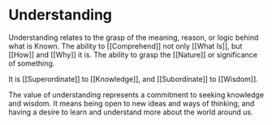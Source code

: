 # Understanding
Understanding relates to the grasp of the meaning, reason, or logic behind what is Known. The ability to [[Comprehend]] not only [[What Is]], but [[How]] and [[Why]] it is. The ability to grasp the [[Nature]] or significance of something. 

It is [[Superordinate]] to [[Knowledge]], and [[Subordinate]] to [[Wisdom]]. 

The value of understanding represents a commitment to seeking knowledge and wisdom. It means being open to new ideas and ways of thinking, and having a desire to learn and understand more about the world around us.